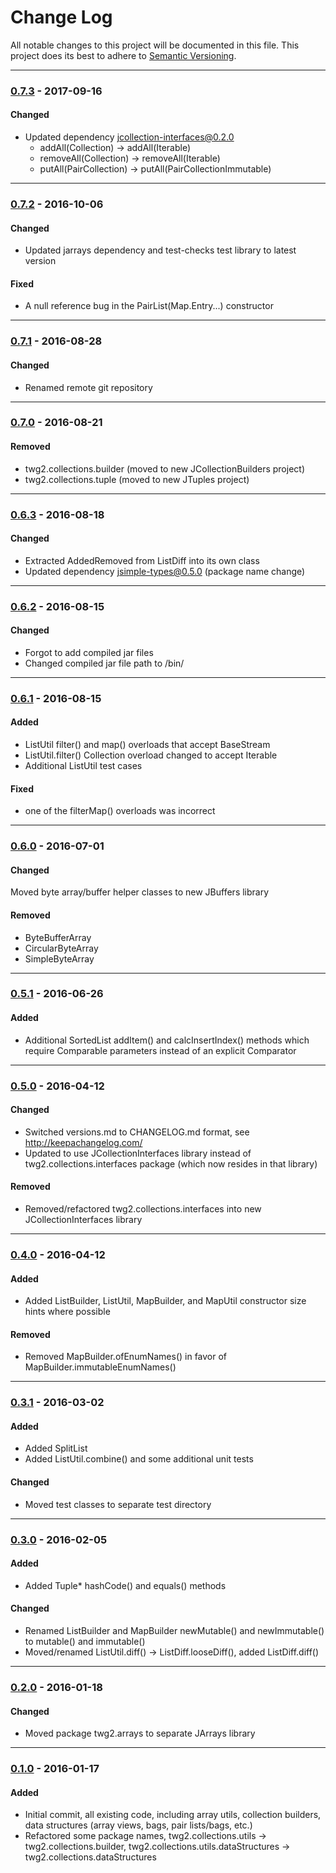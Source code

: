 # Change Log
All notable changes to this project will be documented in this file.
This project does its best to adhere to [Semantic Versioning](http://semver.org/).


--------
### [0.7.3](N/A) - 2017-09-16
#### Changed
* Updated dependency jcollection-interfaces@0.2.0
  * addAll(Collection) -> addAll(Iterable)
  * removeAll(Collection) -> removeAll(Iterable)
  * putAll(PairCollection) -> putAll(PairCollectionImmutable)


--------
### [0.7.2](https://github.com/TeamworkGuy2/JCollectionUtil/commit/ed2f581256c072d4a3c7c452150c8bea7c80a366) - 2016-10-06
#### Changed
* Updated jarrays dependency and test-checks test library to latest version

#### Fixed
* A null reference bug in the PairList(Map.Entry...) constructor


--------
### [0.7.1](https://github.com/TeamworkGuy2/JCollectionUtil/commit/33d28c05058d968bc59a10ce4a548e1d7d1b8f20) - 2016-08-28
#### Changed
* Renamed remote git repository


--------
### [0.7.0](https://github.com/TeamworkGuy2/JCollectionUtil/commit/0c9f43f0a4722ca6f8776f047e91034a8c54c394) - 2016-08-21
#### Removed
* twg2.collections.builder (moved to new JCollectionBuilders project)
* twg2.collections.tuple (moved to new JTuples project)


--------
### [0.6.3](https://github.com/TeamworkGuy2/JCollectionUtil/commit/2306ca2ae09c3e841874b8ba0085f774d3865549) - 2016-08-18
#### Changed
* Extracted AddedRemoved from ListDiff into its own class
* Updated dependency jsimple-types@0.5.0 (package name change)


--------
### [0.6.2](https://github.com/TeamworkGuy2/JCollectionUtil/commit/9e397f40fbb2934f87a8fd8074c19ec2694daa44) - 2016-08-15
#### Changed
* Forgot to add compiled jar files
* Changed compiled jar file path to /bin/


--------
### [0.6.1](https://github.com/TeamworkGuy2/JCollectionUtil/commit/a37959147a47d3c99069c33d9eec4737843a11bf) - 2016-08-15
#### Added
* ListUtil filter() and map() overloads that accept BaseStream
* ListUtil.filter() Collection overload changed to accept Iterable
* Additional ListUtil test cases

#### Fixed
* one of the filterMap() overloads was incorrect


--------
### [0.6.0](https://github.com/TeamworkGuy2/JCollectionUtil/commit/b0efedf02f142ac40daaa441af0579a1dcbed3c2) - 2016-07-01
#### Changed
Moved byte array/buffer helper classes to new JBuffers library

#### Removed
* ByteBufferArray
* CircularByteArray
* SimpleByteArray


--------
### [0.5.1](https://github.com/TeamworkGuy2/JCollectionUtil/commit/f51a505f2bba6a17e66f4f81d5a94debd3cfb786) - 2016-06-26
#### Added
* Additional SortedList addItem() and calcInsertIndex() methods which require Comparable parameters instead of an explicit Comparator


--------
### [0.5.0](https://github.com/TeamworkGuy2/JCollectionUtil/commit/69d8d3fe6daba71b46828517c335d9a64471b3bd) - 2016-04-12
#### Changed
* Switched versions.md to CHANGELOG.md format, see http://keepachangelog.com/
* Updated to use JCollectionInterfaces library instead of twg2.collections.interfaces package (which now resides in that library)

#### Removed
* Removed/refactored twg2.collections.interfaces into new JCollectionInterfaces library


--------
### [0.4.0](https://github.com/TeamworkGuy2/JCollectionUtil/commit/b152efab85cc3e0f9f4c18e05cd3bcb2a42c4e33) - 2016-04-12
#### Added
* Added ListBuilder, ListUtil, MapBuilder, and MapUtil constructor size hints where possible

#### Removed
* Removed MapBuilder.ofEnumNames() in favor of MapBuilder.immutableEnumNames()


--------
### [0.3.1](https://github.com/TeamworkGuy2/JCollectionUtil/commit/7be55912b02426933da9ae30730ad20b637044c8) - 2016-03-02
#### Added
* Added SplitList
* Added ListUtil.combine() and some additional unit tests

#### Changed
* Moved test classes to separate test directory


--------
### [0.3.0](https://github.com/TeamworkGuy2/JCollectionUtil/commit/f3bee5f147741597afd34841e97c1e8e2e50dc97) - 2016-02-05
#### Added
* Added Tuple* hashCode() and equals() methods

#### Changed
* Renamed ListBuilder and MapBuilder newMutable() and newImmutable() to mutable() and immutable()
* Moved/renamed ListUtil.diff() -> ListDiff.looseDiff(), added ListDiff.diff()


--------
### [0.2.0](https://github.com/TeamworkGuy2/JCollectionUtil/commit/e7c6bc519a003a6916c151c5af9958ab4e65422e) - 2016-01-18
#### Changed
* Moved package twg2.arrays to separate JArrays library


--------
### [0.1.0](https://github.com/TeamworkGuy2/JCollectionUtil/commit/c2016a123882473e37fb71a5adaac080bce140a2) - 2016-01-17
#### Added
* Initial commit, all existing code, including array utils, collection builders, data structures (array views, bags, pair lists/bags, etc.)
* Refactored some package names, twg2.collections.utils -> twg2.collections.builder, twg2.collections.utils.dataStructures -> twg2.collections.dataStructures

